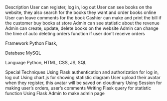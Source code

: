 Description
User can register, log in, log out
User can see books on the website, they also search for the books they want and order books online
User can leave comments for the book
Cashier can make and print the bill if the customer buy books at store
Admin can see statistic about the revenue
Admin can create, update, delete books on the website
Admin can change the time of auto deleting orders function if user don’t receive orders

Framework
Python Flask,

Database
MySQL

Language
Python, HTML, CSS, JS, SQL

Special Techniques
Using Flask authentication and authorization for log in, log out
Using chart.js for showing statistic diagram
User upload their avatar when they register, this avatar will be saved on cloudinary
Using Session for making user’s orders, user’s comments
Writing Flask query for statistic function
Using Flask Admin to make admin page
